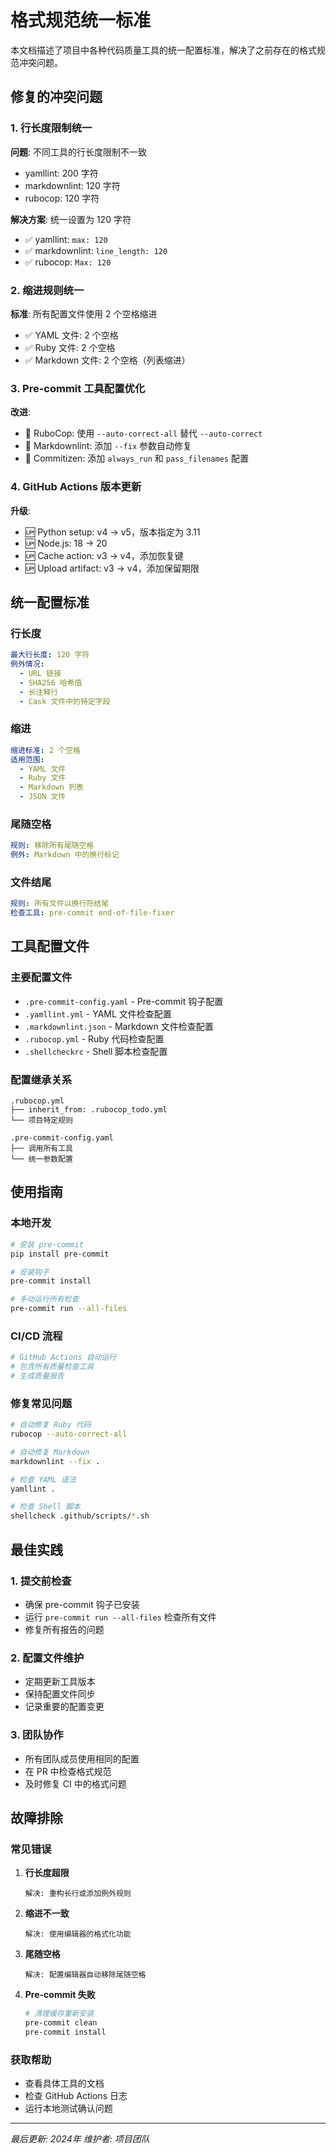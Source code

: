# 格式规范统一标准

本文档描述了项目中各种代码质量工具的统一配置标准，解决了之前存在的格式规范冲突问题。

## 修复的冲突问题

### 1. 行长度限制统一

**问题**: 不同工具的行长度限制不一致

- yamllint: 200 字符
- markdownlint: 120 字符  
- rubocop: 120 字符

**解决方案**: 统一设置为 120 字符

- ✅ yamllint: `max: 120`
- ✅ markdownlint: `line_length: 120`
- ✅ rubocop: `Max: 120`

### 2. 缩进规则统一

**标准**: 所有配置文件使用 2 个空格缩进

- ✅ YAML 文件: 2 个空格
- ✅ Ruby 文件: 2 个空格
- ✅ Markdown 文件: 2 个空格（列表缩进）

### 3. Pre-commit 工具配置优化

**改进**:

- 🔧 RuboCop: 使用 `--auto-correct-all` 替代 `--auto-correct`
- 🔧 Markdownlint: 添加 `--fix` 参数自动修复
- 🔧 Commitizen: 添加 `always_run` 和 `pass_filenames` 配置

### 4. GitHub Actions 版本更新

**升级**:

- 🆙 Python setup: v4 → v5，版本指定为 3.11
- 🆙 Node.js: 18 → 20
- 🆙 Cache action: v3 → v4，添加恢复键
- 🆙 Upload artifact: v3 → v4，添加保留期限

## 统一配置标准

### 行长度

```yaml
最大行长度: 120 字符
例外情况:
  - URL 链接
  - SHA256 哈希值
  - 长注释行
  - Cask 文件中的特定字段
```

### 缩进

```yaml
缩进标准: 2 个空格
适用范围:
  - YAML 文件
  - Ruby 文件
  - Markdown 列表
  - JSON 文件
```

### 尾随空格

```yaml
规则: 移除所有尾随空格
例外: Markdown 中的换行标记
```

### 文件结尾

```yaml
规则: 所有文件以换行符结尾
检查工具: pre-commit end-of-file-fixer
```

## 工具配置文件

### 主要配置文件

- `.pre-commit-config.yaml` - Pre-commit 钩子配置
- `.yamllint.yml` - YAML 文件检查配置
- `.markdownlint.json` - Markdown 文件检查配置
- `.rubocop.yml` - Ruby 代码检查配置
- `.shellcheckrc` - Shell 脚本检查配置

### 配置继承关系

```text
.rubocop.yml
├── inherit_from: .rubocop_todo.yml
└── 项目特定规则

.pre-commit-config.yaml
├── 调用所有工具
└── 统一参数配置
```

## 使用指南

### 本地开发

```bash
# 安装 pre-commit
pip install pre-commit

# 安装钩子
pre-commit install

# 手动运行所有检查
pre-commit run --all-files
```

### CI/CD 流程

```bash
# GitHub Actions 自动运行
# 包含所有质量检查工具
# 生成质量报告
```

### 修复常见问题

```bash
# 自动修复 Ruby 代码
rubocop --auto-correct-all

# 自动修复 Markdown
markdownlint --fix .

# 检查 YAML 语法
yamllint .

# 检查 Shell 脚本
shellcheck .github/scripts/*.sh
```

## 最佳实践

### 1. 提交前检查

- 确保 pre-commit 钩子已安装
- 运行 `pre-commit run --all-files` 检查所有文件
- 修复所有报告的问题

### 2. 配置文件维护

- 定期更新工具版本
- 保持配置文件同步
- 记录重要的配置变更

### 3. 团队协作

- 所有团队成员使用相同的配置
- 在 PR 中检查格式规范
- 及时修复 CI 中的格式问题

## 故障排除

### 常见错误

1. **行长度超限**

   ```text
   解决: 重构长行或添加例外规则
   ```

2. **缩进不一致**

   ```text
   解决: 使用编辑器的格式化功能
   ```

3. **尾随空格**

   ```text
   解决: 配置编辑器自动移除尾随空格
   ```

4. **Pre-commit 失败**

   ```bash
   # 清理缓存重新安装
   pre-commit clean
   pre-commit install
   ```

### 获取帮助

- 查看具体工具的文档
- 检查 GitHub Actions 日志
- 运行本地测试确认问题

---

*最后更新: 2024年*
*维护者: 项目团队*
